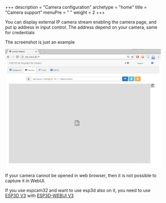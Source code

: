 +++
description = "Camera configuration"
archetype = "home"
title = "Camera support"
menuPre = "<i class='fas fa-camera'></i> "
weight = 2
+++

You can display external IP camera stream enabling the camera page, and put ip address in input control.
The address depend on your camera, same for credentials

The screenshot is just an example

![image](camera.png?width=400px)

If your camera cannot be opened in web browser, then it is not possible to capture it in WebUI.

If you use espcam32 and want to use esp3d also on it, you need to use [ESP3D V3](/esp3d/v3.x) with [ESP3D-WEBUI V3](/esp3d-webui/v3.x/documentation/camera/#espcam32)